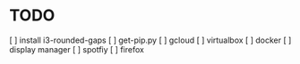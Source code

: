 # TODO
[ ] install i3-rounded-gaps
[ ] get-pip.py
[ ] gcloud
[ ] virtualbox
[ ] docker
[ ] display manager
[ ] spotfiy
[ ] firefox
